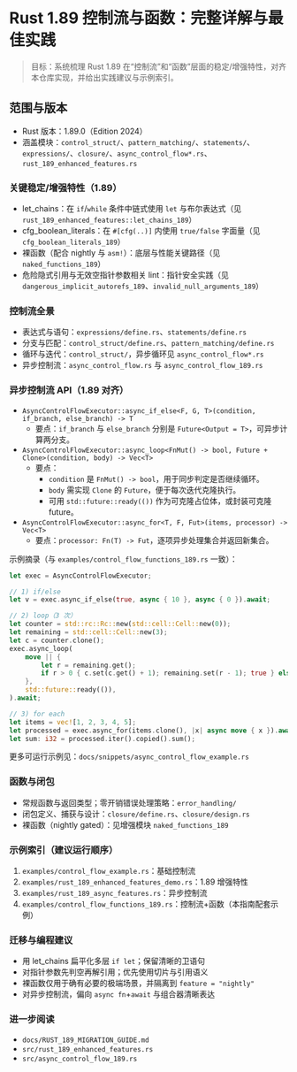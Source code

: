 # Rust 1.89 控制流与函数：完整详解与最佳实践

> 目标：系统梳理 Rust 1.89 在“控制流”和“函数”层面的稳定/增强特性，对齐本仓库实现，并给出实践建议与示例索引。

## 范围与版本

- Rust 版本：1.89.0（Edition 2024）
- 涵盖模块：`control_struct/`、`pattern_matching/`、`statements/`、`expressions/`、`closure/`、`async_control_flow*.rs`、`rust_189_enhanced_features.rs`

### 关键稳定/增强特性（1.89）

- let_chains：在 `if`/`while` 条件中链式使用 `let` 与布尔表达式（见 `rust_189_enhanced_features::let_chains_189`）
- cfg_boolean_literals：在 `#[cfg(..)]` 内使用 `true/false` 字面量（见 `cfg_boolean_literals_189`）
- 裸函数（配合 nightly 与 `asm!`）：底层与性能关键路径（见 `naked_functions_189`）
- 危险隐式引用与无效空指针参数相关 lint：指针安全实践（见 `dangerous_implicit_autorefs_189`、`invalid_null_arguments_189`）

### 控制流全景

- 表达式与语句：`expressions/define.rs`、`statements/define.rs`
- 分支与匹配：`control_struct/define.rs`、`pattern_matching/define.rs`
- 循环与迭代：`control_struct/`，异步循环见 `async_control_flow*.rs`
- 异步控制流：`async_control_flow.rs` 与 `async_control_flow_189.rs`

### 异步控制流 API（1.89 对齐）

- `AsyncControlFlowExecutor::async_if_else<F, G, T>(condition, if_branch, else_branch) -> T`
  - 要点：`if_branch` 与 `else_branch` 分别是 `Future<Output = T>`，可异步计算两分支。
- `AsyncControlFlowExecutor::async_loop<FnMut() -> bool, Future + Clone>(condition, body) -> Vec<T>`
  - 要点：
    - `condition` 是 `FnMut() -> bool`，用于同步判定是否继续循环。
    - `body` 需实现 `Clone` 的 `Future`，便于每次迭代克隆执行。
    - 可用 `std::future::ready(())` 作为可克隆占位体，或封装可克隆 future。
- `AsyncControlFlowExecutor::async_for<T, F, Fut>(items, processor) -> Vec<T>`
  - 要点：`processor: Fn(T) -> Fut`，逐项异步处理集合并返回新集合。

示例摘录（与 `examples/control_flow_functions_189.rs` 一致）：

```rust
let exec = AsyncControlFlowExecutor;

// 1) if/else
let v = exec.async_if_else(true, async { 10 }, async { 0 }).await;

// 2) loop（3 次）
let counter = std::rc::Rc::new(std::cell::Cell::new(0));
let remaining = std::cell::Cell::new(3);
let c = counter.clone();
exec.async_loop(
    move || {
        let r = remaining.get();
        if r > 0 { c.set(c.get() + 1); remaining.set(r - 1); true } else { false }
    },
    std::future::ready(()),
).await;

// 3) for each
let items = vec![1, 2, 3, 4, 5];
let processed = exec.async_for(items.clone(), |x| async move { x }).await;
let sum: i32 = processed.iter().copied().sum();
```

更多可运行示例见：`docs/snippets/async_control_flow_example.rs`

### 函数与闭包

- 常规函数与返回类型；零开销错误处理策略：`error_handling/`
- 闭包定义、捕获与设计：`closure/define.rs`、`closure/design.rs`
- 裸函数（nightly gated）：见增强模块 `naked_functions_189`

### 示例索引（建议运行顺序）

1. `examples/control_flow_example.rs`：基础控制流
2. `examples/rust_189_enhanced_features_demo.rs`：1.89 增强特性
3. `examples/rust_189_async_features.rs`：异步控制流
4. `examples/control_flow_functions_189.rs`：控制流+函数（本指南配套示例）

### 迁移与编程建议

- 用 let_chains 扁平化多层 `if let`；保留清晰的卫语句
- 对指针参数先判空再解引用；优先使用切片与引用语义
- 裸函数仅用于确有必要的极端场景，并隔离到 `feature = "nightly"`
- 对异步控制流，偏向 `async fn`+`await` 与组合器清晰表达

### 进一步阅读

- `docs/RUST_189_MIGRATION_GUIDE.md`
- `src/rust_189_enhanced_features.rs`
- `src/async_control_flow_189.rs`
